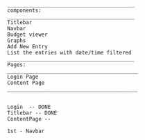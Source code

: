       _________________________________________
      components:
      _________________________________________
      Titlebar
      Navbar
      Budget viewer
      Graphs
      Add New Entry
      List the entries with date/time filtered
      _________________________________________
      Pages:
      __________________________________________
      Login Page
      Content Page
      __________________________________________


      Login  -- DONE
      Titlebar -- DONE
      ContentPage -- 

      1st - Navbar